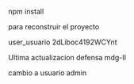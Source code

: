 npm install 

para reconstruir el proyecto


user_usuario
2dLiboc4192WCYnt

Ultima actualizacion defensa mdg-II

cambio a usuario admin
